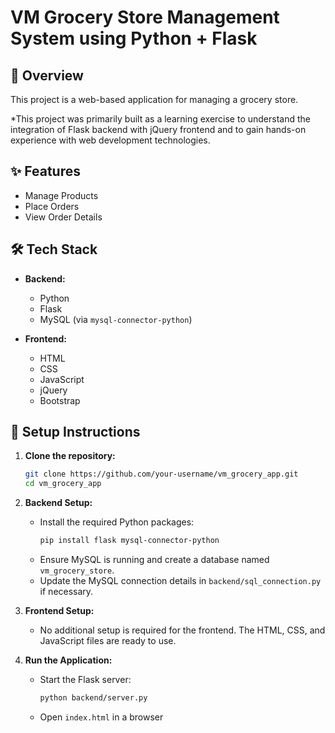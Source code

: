 # VM Grocery Store Management System using Python + Flask
## 📖 Overview 
This project is a web-based application for managing a grocery store. 

*This project was primarily built as a learning exercise to understand the integration of Flask backend with jQuery frontend and to gain hands-on experience with web development technologies.

## ✨ Features
- Manage Products
- Place Orders
- View Order Details

## 🛠️ Tech Stack

- **Backend:**
  - Python
  - Flask
  - MySQL (via `mysql-connector-python`)

- **Frontend:**
  - HTML
  - CSS
  - JavaScript
  - jQuery
  - Bootstrap

## 🌟 Setup Instructions

1. **Clone the repository:**
   ```bash
   git clone https://github.com/your-username/vm_grocery_app.git
   cd vm_grocery_app
   ```

2. **Backend Setup:**
   - Install the required Python packages:
     ```bash
     pip install flask mysql-connector-python
     ```
   - Ensure MySQL is running and create a database named `vm_grocery_store`.
   - Update the MySQL connection details in `backend/sql_connection.py` if necessary.

3. **Frontend Setup:**
   - No additional setup is required for the frontend. The HTML, CSS, and JavaScript files are ready to use.

4. **Run the Application:**
   - Start the Flask server:
     ```bash
     python backend/server.py
     ```
   - Open `index.html` in a browser

